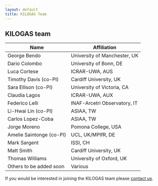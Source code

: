 ```yaml
---
layout: default
title: KILOGAS Team
---
```


## KILOGAS team

| Name      				| Affiliation                  |
| ----------- 				| ----------- 				   |
| George Bendo				| University of Manchester, UK	|
| Dario Colombo				| University of Bonn, DE 		|
| Luca Cortese				| ICRAR-UWA, AUS				|	
| Timothy Davis (co-PI) 	| Cardiff University, UK       |
| Sara Ellison  (co-PI)    	| University of Victoria, CA   |
| Claudia Lagos				| ICRAR-UWA, AUX				|
| Federico Lelli 			| INAF-Arcetri Observatory, IT 	|
| Li-Hwai Lin   (co-PI)  	| ASIAA, TW				       |
| Carlos Lopez-Coba			| ASIAA, TW						|
| Jorge Moreno				| Pomona College, USA			|
| Amelie Saintonge  (co-PI) | UCL, UK/MPIfR, DE       	   |
| Mark Sargent				| ISSI, CH						|
| Matt Smith				| Cardiff University, UK		|
| Thomas Williams			| University of Oxford, UK		|
| Others to be added soon   | Various			       	   |



If you would be interested in joining the KILOGAS team please [contact us](/contact/).

